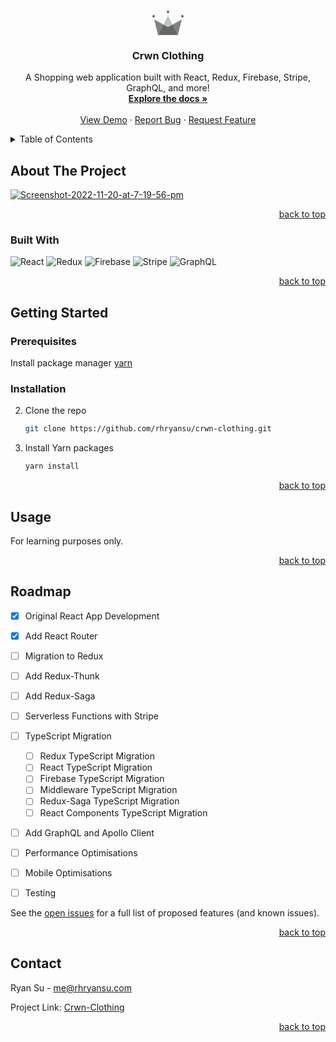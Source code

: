 
<a name="readme-top"></a>

<!-- PROJECT LOGO -->
<br />
<div align="center">
  <a href="https://github.com/othneildrew/Best-README-Template">
    <svg width="50px" height="39px" viewBox="0 0 50 39" version="1.1" xmlns="http://www.w3.org/2000/svg" xmlns:xlink="http://www.w3.org/1999/xlink">
    <!-- Generator: Sketch 53.2 (72643) - https://sketchapp.com -->
    <title>Crwn Clothing</title>
    <desc>Created with Sketch.</desc>
    <g id="WiP" stroke="none" stroke-width="1" fill="none" fill-rule="evenodd">
        <g id="Artboard" transform="translate(-90.000000, -38.000000)">
            <g id="Group" transform="translate(90.000000, 38.000000)">
                <polygon id="Rectangle" fill="#808282" points="3 14 25 26.5 47 14 40.855176 39 9.08421785 39"></polygon>
                <polygon id="Triangle" fill-opacity="0.262838724" fill="#101A1A" points="25 8 40 39 10 39"></polygon>
                <circle id="Oval" fill="#5E6363" cx="2" cy="9" r="2"></circle>
                <circle id="Oval" fill="#5E6363" cx="25" cy="2" r="2"></circle>
                <circle id="Oval" fill="#5E6363" cx="48" cy="9" r="2"></circle>
            </g>
        </g>
    </g>
</svg>
  </a>

  <h3 align="center">Crwn Clothing</h3>

  <p align="center">
    A Shopping web application built with React, Redux, Firebase, Stripe, GraphQL, and more!
    <br />
    <a href="https://github.com/rhryansu/crwn-clothing"><strong>Explore the docs »</strong></a>
    <br />
    <br />
    <a href="https://github.com/rhryansu/crwn-clothing">View Demo</a>
    ·
    <a href="https://github.com/rhryansu/crwn-clothing/issues">Report Bug</a>
    ·
    <a href="https://github.com/rhryansu/crwn-clothing/issues">Request Feature</a>
  </p>
</div>



<!-- TABLE OF CONTENTS -->
<details>
  <summary>Table of Contents</summary>
  <ol>
    <li>
      <a href="#about-the-project">About The Project</a>
      <ul>
        <li><a href="#built-with">Built With</a></li>
      </ul>
    </li>
    <li>
      <a href="#getting-started">Getting Started</a>
      <ul>
        <li><a href="#prerequisites">Prerequisites</a></li>
        <li><a href="#installation">Installation</a></li>
      </ul>
    </li>
    <li><a href="#usage">Usage</a></li>
    <li><a href="#roadmap">Roadmap</a></li>
    <li><a href="#contact">Contact</a></li>

  </ol>
</details>



<!-- ABOUT THE PROJECT -->
## About The Project

<a href="https://ibb.co/9TtYM9d"><img src="https://i.ibb.co/T8LhCBN/Screenshot-2022-11-20-at-7-19-56-pm.png" alt="Screenshot-2022-11-20-at-7-19-56-pm">

<p align="right"><a href="#readme-top">back to top</a></p>



### Built With

![React](https://img.shields.io/badge/React-20232A?style=for-the-badge&logo=react&logoColor=61DAFB)
![Redux](https://img.shields.io/badge/Redux-593D88?style=for-the-badge&logo=redux&logoColor=white)
![Firebase](https://img.shields.io/badge/firebase-ffca28?style=for-the-badge&logo=firebase&logoColor=black)
![Stripe](https://img.shields.io/badge/Stripe-626CD9?style=for-the-badge&logo=Stripe&logoColor=white)
![GraphQL](https://img.shields.io/badge/Apollo%20GraphQL-311C87?&style=for-the-badge&logo=Apollo%20GraphQL&logoColor=white)

<p align="right"><a href="#readme-top">back to top</a></p>



<!-- GETTING STARTED -->
## Getting Started


### Prerequisites

Install package manager [yarn](https://classic.yarnpkg.com/en/docs/install/#mac-stable)

### Installation

2. Clone the repo
   ```sh
   git clone https://github.com/rhryansu/crwn-clothing.git
   ```
3. Install Yarn packages
   ```sh
   yarn install
   ```

<p align="right"><a href="#readme-top">back to top</a></p>



<!-- USAGE EXAMPLES -->
## Usage

For learning purposes only.

<p align="right"><a href="#readme-top">back to top</a></p>



<!-- ROADMAP -->
## Roadmap

- [x] Original React App Development
- [x] Add React Router
- [ ] Migration to Redux
- [ ] Add Redux-Thunk
- [ ] Add Redux-Saga
- [ ] Serverless Functions with Stripe
- [ ] TypeScript Migration
    - [ ] Redux TypeScript Migration
    - [ ] React TypeScript Migration
    - [ ] Firebase TypeScript Migration
    - [ ] Middleware TypeScript Migration
    - [ ] Redux-Saga TypeScript Migration
    - [ ] React Components TypeScript Migration
- [ ] Add GraphQL and Apollo Client
- [ ] Performance Optimisations
- [ ] Mobile Optimisations
- [ ] Testing


See the [open issues](https://github.com/rhryansu/crwn-clothing/issues) for a full list of proposed features (and known issues).

<p align="right"><a href="#readme-top">back to top</a></p>


<!-- CONTACT -->
## Contact

Ryan Su - me@rhryansu.com

Project Link: [Crwn-Clothing](https://github.com/rhryansu/crwn-clothing)

<p align="right"><a href="#readme-top">back to top</a></p>




<!-- MARKDOWN LINKS & IMAGES -->
<!-- https://www.markdownguide.org/basic-syntax/#reference-style-links -->
